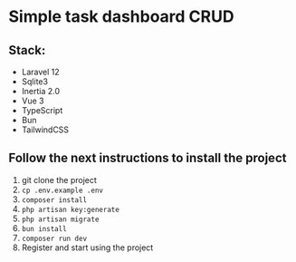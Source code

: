 # Simple task dashboard CRUD

## Stack:
- Laravel 12
- Sqlite3
- Inertia 2.0
- Vue 3
- TypeScript
- Bun
- TailwindCSS

## Follow the next instructions to install the project
1. git clone the project
2. ```cp .env.example .env```
3. ```composer install```
4. ```php artisan key:generate```
5. ```php artisan migrate```
6. ```bun install```
7. ```composer run dev```
8. Register and start using the project
